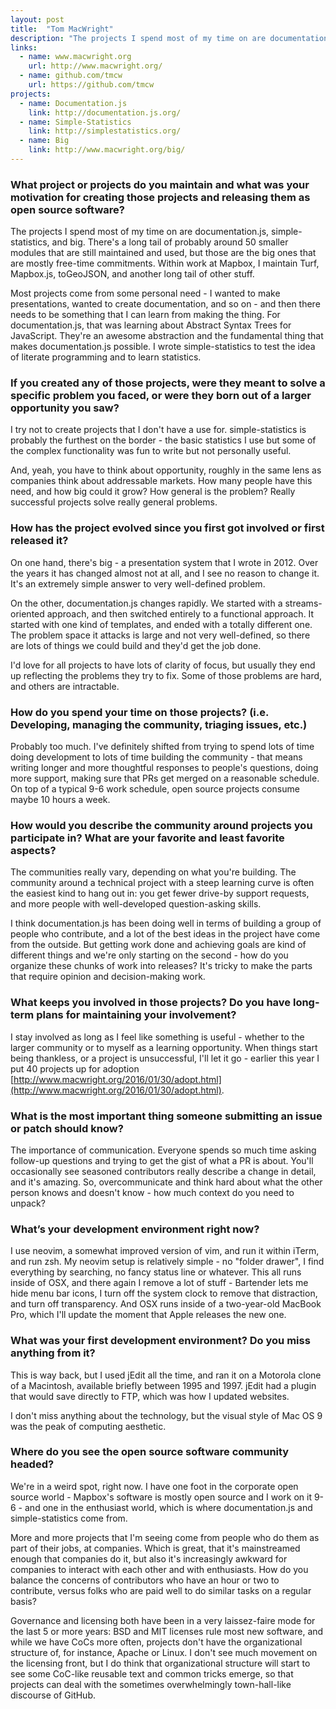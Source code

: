 ```yaml
---
layout: post
title:  "Tom MacWright"
description: "The projects I spend most of my time on are documentation.js, simple-statistics, and big."
links:
  - name: www.macwright.org
    url: http://www.macwright.org/
  - name: github.com/tmcw
    url: https://github.com/tmcw
projects:
  - name: Documentation.js
    link: http://documentation.js.org/
  - name: Simple-Statistics
    link: http://simplestatistics.org/
  - name: Big
    link: http://www.macwright.org/big/
---
```


### What project or projects do you maintain and what was your motivation for creating those projects and releasing them as open source software?

The projects I spend most of my time on are documentation.js, simple-statistics,
and big. There's a long tail of probably around 50 smaller modules that are
still maintained and used, but those are the big ones that are mostly free-time
commitments. Within work at Mapbox, I maintain Turf, Mapbox.js, toGeoJSON,
and another long tail of other stuff.

Most projects come from some personal need - I wanted to make presentations,
wanted to create documentation, and so on - and then there needs to be something
that I can learn from making the thing. For documentation.js, that was learning
about Abstract Syntax Trees for JavaScript. They're an awesome abstraction and
the fundamental thing that makes documentation.js possible. I wrote
simple-statistics to test the idea of literate programming and to learn
statistics.

### If you created any of those projects, were they meant to solve a specific problem you faced, or were they born out of a larger opportunity you saw?

I try not to create projects that I don't have a use for. simple-statistics is
probably the furthest on the border - the basic statistics I use but some of the
complex functionality was fun to write but not personally useful.

And, yeah, you have to think about opportunity, roughly in the same lens as
companies think about addressable markets. How many people have this need, and
how big could it grow? How general is the problem? Really successful projects
solve really general problems.

### How has the project evolved since you first got involved or first released it?

On one hand, there's big - a presentation system that I wrote in 2012. Over the
years it has changed almost not at all, and I see no reason to change it. It's
an extremely simple answer to very well-defined problem.

On the other, documentation.js changes rapidly. We started with a
streams-oriented approach, and then switched entirely to a functional approach.
It started with one kind of templates, and ended with a totally different one.
The problem space it attacks is large and not very well-defined, so there are
lots of things we could build and they'd get the job done.

I'd love for all projects to have lots of clarity of focus, but usually they end
up reflecting the problems they try to fix. Some of those problems are hard, and
others are intractable.

### How do you spend your time on those projects? (i.e. Developing, managing the community, triaging issues, etc.)

Probably too much. I've definitely shifted from trying to spend lots of time
doing development to lots of time building the community - that means writing
longer and more thoughtful responses to people's questions, doing more support,
making sure that PRs get merged on a reasonable schedule. On top of a typical
9-6 work schedule, open source projects consume maybe 10 hours a week.

### How would you describe the community around projects you participate in? What are your favorite and least favorite aspects?

The communities really vary, depending on what you're building. The community
around a technical project with a steep learning curve is often the easiest kind
to hang out in: you get fewer drive-by support requests, and more people with
well-developed question-asking skills.

I think documentation.js has been doing well in terms of building a group of
people who contribute, and a lot of the best ideas in the project have come from
the outside. But getting work done and achieving goals are kind of different
things and we're only starting on the second - how do you organize these chunks
of work into releases? It's tricky to make the parts that require opinion and
decision-making work.

### What keeps you involved in those projects? Do you have long-term plans for maintaining your involvement?

I stay involved as long as I feel like something is useful - whether to the
larger community or to myself as a learning opportunity. When things start being
thankless, or a project is unsuccessful, I'll let it go - earlier this year I
put 40 projects up for adoption [http://www.macwright.org/2016/01/30/adopt.html](http://www.macwright.org/2016/01/30/adopt.html).

### What is the most important thing someone submitting an issue or patch should know?

The importance of communication. Everyone spends so much time asking follow-up
questions and trying to get the gist of what a PR is about. You'll occasionally
see seasoned contributors really describe a change in detail, and it's amazing.
So, overcommunicate and think hard about what the other person knows and doesn't
know - how much context do you need to unpack?

### What’s your development environment right now?

I use neovim, a somewhat improved version of vim, and run it within iTerm, and
run zsh. My neovim setup is relatively simple - no "folder drawer", I find
everything by searching, no fancy status line or whatever. This all runs inside
of OSX, and there again I remove a lot of stuff - Bartender lets me hide menu
bar icons, I turn off the system clock to remove that distraction, and turn off
transparency. And OSX runs inside of a two-year-old MacBook Pro, which I'll
update the moment that Apple releases the new one.

### What was your first development environment? Do you miss anything from it?

This is way back, but I used jEdit all the time, and ran it on a Motorola clone
of a Macintosh, available briefly between 1995 and 1997. jEdit had a plugin that
would save directly to FTP, which was how I updated websites.

I don't miss anything about the technology, but the visual style of Mac OS 9 was
the peak of computing aesthetic.

### Where do you see the open source software community headed?

We're in a weird spot, right now. I have one foot in the corporate open source
world - Mapbox's software is mostly open source and I work on it 9-6 - and one
in the enthusiast world, which is where documentation.js and simple-statistics
come from.

More and more projects that I'm seeing come from people who do them as part of
their jobs, at companies. Which is great, that it's mainstreamed enough that
companies do it, but also it's increasingly awkward for companies to interact
with each other and with enthusiasts. How do you balance the concerns of
contributors who have an hour or two to contribute, versus folks who are paid
well to do similar tasks on a regular basis?

Governance and licensing both have been in a very laissez-faire mode for the
last 5 or more years: BSD and MIT licenses rule most new software, and while we
have CoCs more often, projects don't have the organizational structure of, for
instance, Apache or Linux. I don't see much movement on the licensing front,
but I do think that organizational structure will start to see some CoC-like
reusable text and common tricks emerge, so that projects can deal with the
sometimes overwhelmingly town-hall-like discourse of GitHub.
